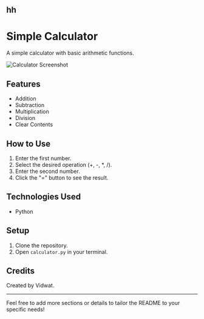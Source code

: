 hh
---

# Simple Calculator

A simple calculator with basic arithmetic functions.

![Calculator Screenshot](https://user-images.githubusercontent.com/79105798/115887826-090ce880-a472-11eb-97eb-643ac1e63f22.PNG)

## Features

- Addition
- Subtraction
- Multiplication
- Division
- Clear Contents

## How to Use

1. Enter the first number.
2. Select the desired operation (+, -, *, /).
3. Enter the second number.
4. Click the "=" button to see the result.

## Technologies Used

- Python

## Setup

1. Clone the repository.
2. Open `calculator.py` in your terminal.

## Credits

Created by Vidwat.

---

Feel free to add more sections or details to tailor the README to your specific needs!
